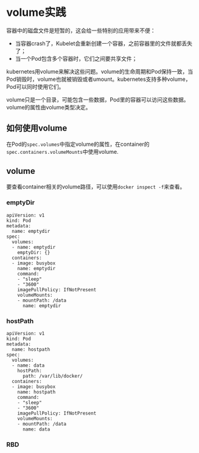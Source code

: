 # volume实践

容器中的磁盘文件是短暂的，这会给一些特别的应用带来不便：  
- 当容器crash了，Kubelet会重新创建一个容器，之前容器里的文件就都丢失了；
- 当一个Pod包含多个容器时，它们之间要共享文件；

kubernetes用volume来解决这些问题。volume的生命周期和Pod保持一致，当Pod销毁时，volume也就被销毁或者umount。kubernetes支持多种volume，
Pod可以同时使用它们。  

volume只是一个目录，可能包含一些数据，Pod里的容器可以访问这些数据。volume的属性由volume类型决定。  

## 如何使用volume

在Pod的`spec.volumes`中指定volume的属性，在container的`spec.containers.volumeMounts`中使用volume.  

## volume

要查看container相关的volume路径，可以使用`docker inspect -f`来查看。  

### emptyDir

```
apiVersion: v1
kind: Pod
metadata:
  name: emptydir
spec:
  volumes:
  - name: emptydir
    emptyDir: {}
  containers:
  - image: busybox
    name: emptydir
    command:
    - "sleep"
    - "3600"
    imagePullPolicy: IfNotPresent
    volumeMounts:
    - mountPath: /data
      name: emptydir
```

### hostPath

```
apiVersion: v1
kind: Pod
metadata:
  name: hostpath
spec:
  volumes:
  - name: data
    hostPath:
      path: /var/lib/docker/
  containers:
  - image: busybox
    name: hostpath
    command:
    - "sleep"
    - "3600"
    imagePullPolicy: IfNotPresent
    volumeMounts:
    - mountPath: /data
      name: data
```

### RBD
